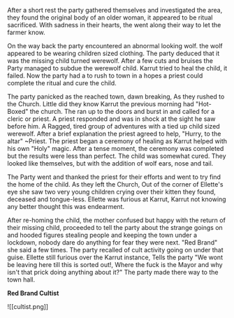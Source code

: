 After a short rest the party gathered themselves and investigated the area, they found the original body of an older woman, it appeared to be ritual sacrificed. With sadness in their hearts, the went along their way to let the farmer know.

On the way back the party encountered an abnormal looking wolf.
the wolf appeared to be wearing children sized clothing. The party deduced that it was the missing child turned werewolf.
After a few cuts and bruises the Party managed to subdue the werewolf child.
Karrut tried to heal the child, it failed. Now the party had a to rush to town in a hopes a priest could complete the ritual and cure the child.

The party panicked as the reached town, dawn breaking, As they rushed to the Church.
Little did they know Karrut the previous morning had "Hot-Boxed" the church. The ran up to the doors and burst in and called for a cleric or priest. 
A priest responded and was in shock at the sight he saw before him. A Ragged, tired group of adventures with a tied up child sized werewolf.
After a brief explanation the priest agreed to help, "Hurry, to the altar" ~Priest. The priest began a ceremony of healing as Karrut helped with his own "Holy" magic.
After a tense moment, the ceremony was completed but the results were less than perfect.
The child was somewhat cured. They looked like themselves, but with the addition of wolf ears, nose and tail.

The Party went and thanked the priest for their efforts and went to try find the home of the child. As they left the Church, Out of the corner of Ellette's eye she saw two very young children crying over their kitten they found, deceased and tongue-less. Ellette was furious at Karrut, Karrut not knowing any better thought this was endearment.

After re-homing the child, the mother confused but happy with the return of their missing child, proceeded to tell the party about the strange goings on and hooded figures stealing people and keeping the town under a lockdown, nobody dare do anything for fear they were next. "Red Brand" she said a few times. The party recalled of cult activity going on under that guise.
Ellette still furious over the Karrut instance, Tells the party "We wont be leaving here till this is sorted out!, Where the fuck is the Mayor and why isn't that prick doing anything about it?"
The party made there way to the town hall.

**Red Brand Cultist**

![[cultist.png]]
